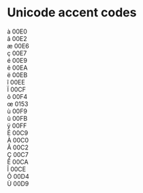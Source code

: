 # Unicode accent codes

à	00E0 \
â	00E2 \
æ	00E6 \
ç	00E7 \
é	00E9 \
ê	00EA \
ë	00EB \
î	00EE \
Ï	00CF \
ô	00F4 \
œ	0153 \
ù	00F9 \
û	00FB \
ÿ	00FF \
É	00C9 \
À	00C0 \
Â	00C2 \
Ç	00C7 \
Ê	00CA \
Î	00CE \
Ô	00D4 \
Ù	00D9 